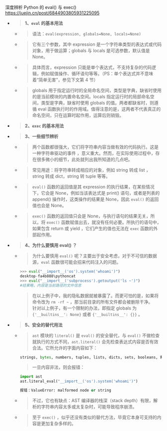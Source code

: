 
深度辨析 Python 的 eval() 与 exec() https://juejin.cn/post/6844903805931225095
- > **1、`eval` 的基本用法**
  * > 语法：`eval(expression, globals=None, locals=None)`
  * > 它有三个参数，其中 expression 是一个字符串类型的表达式或代码对象，用于做运算；globals 与 locals 是可选参数，默认值是 None。
  * > 具体而言，expression 只能是单个表达式，不支持复杂的代码逻辑，例如赋值操作、循环语句等等。（PS：单个表达式并不意味着“简单无害”，参见下文第 4 节）
  * > globals 用于指定运行时的全局命名空间，类型是字典，缺省时使用的是当前模块的内置命名空间。locals 指定运行时的局部命名空间，类型是字典，缺省时使用 globals 的值。两者都缺省时，则遵循 eval 函数执行时的作用域。值得注意的是，这两者不代表真正的命名空间，只在运算时起作用，运算后则销毁。
- > **2、`exec` 的基本用法**
- > **3、一些细节辨析**
  * > 两个函数都很强大，它们将字符串内容当做有效的代码执行。这是一种字符串驱动的事件 ，意义重大。然而，在实际使用过程中，存在很多微小的细节，此处就列出我所知道的几点吧。
  * > 常见用途：将字符串转成相应的对象，例如 string 转成 list ，string 转成 dict，string 转 tuple 等等。
  * > `eval()` 函数的返回值是其 expression 的执行结果，在某些情况下，它会是 None，例如当该表达式是 print() 语句，或者是列表的 append() 操作时，这类操作的结果是 None，因此 `eval()` 的返回值也会是 None。
  * > `exec()` 函数的返回值只会是 None，与执行语句的结果无关，所以，将 `exec()` 函数赋值出去，就没有任何必要。所执行的语句中，如果包含 return 或 yield ，它们产生的值也无法在 `exec` 函数的外部起作用。
- > **4、为什么要慎用 eval() ？**
  * > 为什么要慎用 `eval()` 呢？主要出于安全考虑，对于不可信的数据源，`eval` 函数很可能会招来代码注入的问题。
    ```py
    >>> eval("__import__('os').system('whoami')")
    desktop-fa4b888\pythoncat
    >>> eval("__import__('subprocess').getoutput('ls ~')")
    #结果略，内容是当前路径的文件信息
    ```
    > 在以上例子中，我的隐私数据就被暴露了。而更可怕的是，如果将命令改为 `rm -rf ~` ，那当前目录的所有文件都会被删除干净。 <br> 针对以上例子，有一个限制的办法，即指定 globals 为 `{'__builtins__': None}` 或者 `{'__builtins__': {}}` 。
- > **5、安全的替代用法**
  * > `ast` 模块的 `literal()` 是 `eval()` 的安全替代，与 `eval()` 不做检查就执行的方式不同，`ast.literal()` 会先检查表达式内容是否有效合法。它所允许的字面内容如下：
    ```py
    strings, bytes, numbers, tuples, lists, dicts, sets, booleans, 和 None
    ```
    > 一旦内容非法，则会报错：
    ```py
    import ast
    ast.literal_eval("__import__('os').system('whoami')")
    
    报错：ValueError: malformed node or string
    ```
  * > 不过，它也有缺点：AST 编译器的栈深（stack depth）有限，解析的字符串内容太多或太复杂时，可能导致程序崩溃。
  * > 至于 `exec()` ，似乎还没有类似的替代方法，毕竟它本身可支持的内容是更加复杂多样的。
